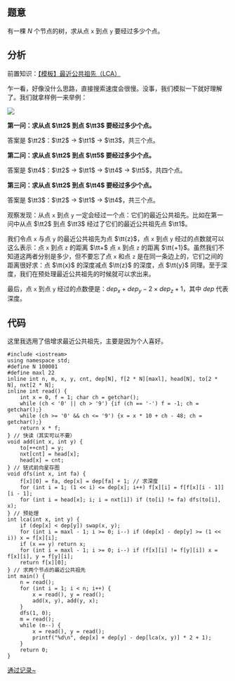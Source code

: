 ## 题意

有一棵 $N$ 个节点的树，求从点 $\texttt{x}$ 到点 $\texttt{y}$ 要经过多少个点。

## 分析

前置知识：[【模板】最近公共祖先（LCA）](https://www.luogu.com.cn/problem/P3379)

乍一看，好像没什么思路，直接搜索速度会很慢。没事，我们模拟一下就好理解了。我们就拿样例一来举例：

![](https://cdn.luogu.com.cn/upload/image_hosting/k9xkpc2u.png)

**第一问：求从点 $\tt2$ 到点 $\tt3$ 要经过多少个点。**

答案是 $\tt2$：$\tt2$ $\rightarrow$ $\tt1$ $\rightarrow$ $\tt3$，共三个点。

**第二问：求从点 $\tt2$ 到点 $\tt5$ 要经过多少个点。**

答案是 $\tt4$：$\tt2$ $\rightarrow$ $\tt1$ $\rightarrow$ $\tt4$ $\rightarrow$ $\tt5$，共四个点。

**第三问：求从点 $\tt2$ 到点 $\tt4$ 要经过多少个点。**

答案是 $\tt3$：$\tt2$ $\rightarrow$ $\tt1$ $\rightarrow$ $\tt4$，共三个点。

观察发现：从点 $\texttt{x}$ 到点 $\texttt{y}$ 一定会经过一个点：它们的最近公共祖先。比如在第一问中从点 $\tt2$ 到点 $\tt3$ 经过了它们的最近公共祖先点 $\tt1$。

我们令点 $\texttt{x}$ 与点 $\texttt{y}$ 的最近公共祖先为点 $\tt{z}$，点 $\texttt{x}$ 到点 $\texttt{y}$ 经过的点数就可以这么表示：点 $\texttt{x}$ 到点 $\texttt{z}$ 的距离 $\tt+$ 点 $\texttt{x}$ 到点 $\texttt{z}$ 的距离 $\tt{+1}$。虽然我们不知道这两者分别是多少，但不要忘了点 $\texttt{x}$ 和点 $\texttt{z}$ 是在同一条边上的，它们之间的距离很好求：点 $\tt{x}$ 的深度减点 $\tt{z}$ 的深度，点 $\tt{y}$ 同理。至于深度，我们在预处理最近公共祖先的时候就可以求出来。

最后，点 $\texttt{x}$ 到点 $\texttt{y}$ 经过的点数便是：$dep_x + dep_y - 2 \times dep_z + 1$，其中 $dep$ 代表深度。

## 代码
这里我选用了倍增求最近公共祖先，主要是因为个人喜好。

```
#include <iostream>
using namespace std;
#define N 100001
#define maxl 22
inline int n, m, x, y, cnt, dep[N], f[2 * N][maxl], head[N], to[2 * N], nxt[2 * N];
inline int read() {
	int x = 0, f = 1; char ch = getchar();
	while (ch < '0' || ch > '9') {if (ch == '-') f = -1; ch = getchar();}
	while (ch >= '0' && ch <= '9') {x = x * 10 + ch - 48; ch = getchar();}
	return x * f;
} // 快读（其实可以不要）
void add(int x, int y) {
	to[++cnt] = y;
	nxt[cnt] = head[x];
	head[x] = cnt;
} // 链式前向星存图
void dfs(int x, int fa) {
	f[x][0] = fa, dep[x] = dep[fa] + 1; // 求深度 
	for (int i = 1; (1 << i) <= dep[x]; i++) f[x][i] = f[f[x][i - 1]][i - 1];
	for (int i = head[x]; i; i = nxt[i]) if (to[i] != fa) dfs(to[i], x);
} // 预处理
int lca(int x, int y) {
	if (dep[x] < dep[y]) swap(x, y);
	for (int i = maxl - 1; i >= 0; i--) if (dep[x] - dep[y] >= (1 << i)) x = f[x][i];
	if (x == y) return x;
	for (int i = maxl - 1; i >= 0; i--) if (f[x][i] != f[y][i]) x = f[x][i], y = f[y][i];
	return f[x][0];
} // 求两个节点的最近公共祖先
int main() {
	n = read();
	for (int i = 1; i < n; i++) {
		x = read(), y = read();
		add(x, y), add(y, x);
	}
	dfs(1, 0);
	m = read();
	while (m--) {
		x = read(), y = read();
		printf("%d\n", dep[x] + dep[y] - dep[lca(x, y)] * 2 + 1);
	}
	return 0;
}
```

[通过记录~](https://www.luogu.com.cn/record/102800196)